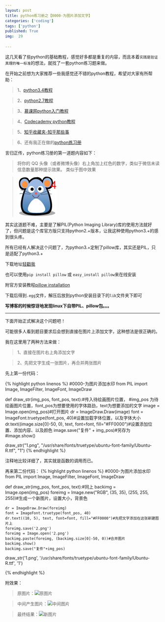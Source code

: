 ```yaml
---
layout: post
title: python练习册之【0000-为图片添加文字】
categories: ['coding']
tags: ['python']
published: True
img:  29

---
```


这几天看了些python的基础教程，感觉好多都是重复的内容，而且本着`实践是验证真理的唯一标准`的想法，就找了一套python练习题来做。

在开始之前想为大家推荐一些我感觉还不错的python教程，希望对大家有所帮助：

> 1、[python3.4教程](http://www.pythondoc.com/pythontutorial3/index.html)

> 2、[python2.7教程](http://www.pythondoc.com/pythontutorial27/index.html)

> 3、[慕课网python入门教程](http://www.imooc.com/view/177)

> 4、[Codecademy python教程](https://www.codecademy.com/en/tracks/python)

> 5、[知乎收藏夹-知乎那些事]()

> 6、还有我正在做的[python练习册](https://github.com/Yixiaohan/show-me-the-code)

言归正传，python练习册的第一道题内容如下：

> 将你的 QQ 头像（或者微博头像）右上角加上红色的数字，类似于微信未读信息数量那种提示效果。 类似于图中效果

> ![头像](../img/post/头像.png)


其实这道题不难，主要是了解PIL(Python Imaging Library)库的使用方法就好了，但问题是这个库官方版只支持python2.+版本，让我这种使用python3.+的感到很头疼。

所有已经有人解决这个问题了，为python3.+定制了pillow库，其实还是PIL，只是适配了python3.+

下载地址[轻戳我](https://pypi.python.org/pypi/Pillow/2.9.0)

也可以使用`pip install pillow` 或 `easy_install pillow`来在线安装

附官方安装教程[pillow installation](http://pillow.readthedocs.org/en/latest/installation.html#windows-installation)

下载后得到`.egg`文件，解压后放到python安装目录下的`lib`文件夹下即可

**写博客的时候惊讶地发现linux下自带PIL、pillow包。。。**

---

下面开始正式解决这个问题吧！

可能很多人看到题目要求后会想到直接在图片上添加文字，这种想法是很正确的。

我在这里用了两种方法来做：

> 1、直接在图片右上角添加文字

> 2、先把文字生成一张图片，再合并两张图片

先上第一份代码：

{% highlight python linenos %}
#0000-为图片添加水印
from PIL import Image, ImageFilter, ImageFont, ImageDraw

def draw_str(img_pos, font_pos, text):#传入待绘画图片位置，
    #img_pos 为待绘画图片位置，font_pos为想要使用的字体路劲，text为想要添加的文字
    image = Image.open(img_pos)#打开图片
    dr = ImageDraw.Draw(image)
    font = ImageFont.truetype(font_pos, 40)#设置加载字体位置，以及字体大小
    dr.text((image.size[0]-50, 0), text, font=font, fill="#FF0000")#设置添加位置、添加内容、以及颜色
    image.save("复件" + img_pos)#另存为
    #image.show()

draw_str("1.png", "/usr/share/fonts/truetype/ubuntu-font-family/Ubuntu-R.ttf", "1")
{% endhighlight %}

注释地比较详细了，其实就是函数的调用而已。

再来第二份代码：
{% highlight python linenos %}
#0000-为图片添加水印
from PIL import Image, ImageFilter, ImageFont, ImageDraw

def draw_str(img_pos, font_pos, text):#同上
    backimg = Image.open(img_pos)
    foreimg = Image.new("RGB", (35, 35), (255, 255, 255))#生成一个新图片，设置大小，背景色

    dr = ImageDraw.Draw(foreimg)
    font = ImageFont.truetype(font_pos, 40)
    dr.text((10, 5), text, font=font, fill="#FF0000")#先把文字添加在这张新建图片上
    foreimg.save('2.png')
    foreimg = Image.open('2.png')
    backimg.paste(foreimg, (backimg.size[0]-50, 0))#合并图片
    backimg.show()
    backimg.save("复件"+img_pos)


draw_str('1.png', '/usr/share/fonts/truetype/ubuntu-font-family/Ubuntu-R.ttf', '1')

{% endhighlight %}

附效果：

> 原图片：![原图片](http://7xlnl2.com1.z0.glb.clouddn.com/post29-原图片.png)

> 中间产生图片：![中间图片](http://7xlnl2.com1.z0.glb.clouddn.com/post29-中间图片.png)

> 最终结果：![新图片](http://7xlnl2.com1.z0.glb.clouddn.com/post29-新图片.png)
